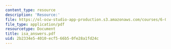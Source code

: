 ```yaml
---
content_type: resource
description: 'Resource:'
file: https://ol-ocw-studio-app-production.s3.amazonaws.com/courses/6-004-computation-structures-spring-2017/2b2334e54010ecf566b50fe28a1fd24c_isa_answers.pdf
file_type: application/pdf
resourcetype: Document
title: isa_answers.pdf
uid: 2b2334e5-4010-ecf5-66b5-0fe28a1fd24c
---
```

